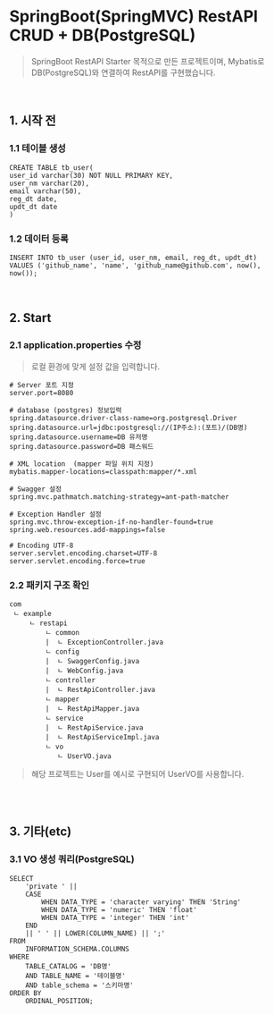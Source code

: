 # SpringBoot(SpringMVC) RestAPI CRUD + DB(PostgreSQL)
> SpringBoot RestAPI Starter 목적으로 만든 프로젝트이며, Mybatis로 DB(PostgreSQL)와 연결하여 RestAPI를 구현했습니다.

<br>

## 1. 시작 전
### 1.1 테이블 생성

```
CREATE TABLE tb_user(
user_id varchar(30) NOT NULL PRIMARY KEY,
user_nm varchar(20),
email varchar(50),
reg_dt date,
updt_dt date
)
```
### 1.2 데이터 등록

```
INSERT INTO tb_user (user_id, user_nm, email, reg_dt, updt_dt) 
VALUES ('github_name', 'name', 'github_name@github.com', now(), now());
```

<br>

## 2. Start
### 2.1 application.properties 수정

> 로컬 환경에 맞게 설정 값을 입력합니다.

```
# Server 포트 지정
server.port=8080

# database (postgres) 정보입력
spring.datasource.driver-class-name=org.postgresql.Driver
spring.datasource.url=jdbc:postgresql://(IP주소):(포트)/(DB명)
spring.datasource.username=DB 유저명
spring.datasource.password=DB 패스워드

# XML location  (mapper 파일 위치 지정)
mybatis.mapper-locations=classpath:mapper/*.xml

# Swagger 설정
spring.mvc.pathmatch.matching-strategy=ant-path-matcher

# Exception Handler 설정
spring.mvc.throw-exception-if-no-handler-found=true
spring.web.resources.add-mappings=false

# Encoding UTF-8
server.servlet.encoding.charset=UTF-8
server.servlet.encoding.force=true
```

### 2.2 패키지 구조 확인
```
com
 ㄴ example
     ㄴ restapi
         ㄴ common
         |  ㄴ ExceptionController.java
         ㄴ config
         |  ㄴ SwaggerConfig.java
         |  ㄴ WebConfig.java
         ㄴ controller
         |  ㄴ RestApiController.java
         ㄴ mapper
         |  ㄴ RestApiMapper.java
         ㄴ service
         |  ㄴ RestApiService.java
         |  ㄴ RestApiServiceImpl.java
         ㄴ vo
            ㄴ UserVO.java
```

> 해당 프로젝트는 User를 예시로 구현되어 UserVO를 사용합니다.

<br>
<br>

## 3. 기타(etc)

### 3.1 VO 생성 쿼리(PostgreSQL)
```
SELECT
	'private ' ||
	CASE
		WHEN DATA_TYPE = 'character varying' THEN 'String'
		WHEN DATA_TYPE = 'numeric' THEN 'float'
		WHEN DATA_TYPE = 'integer' THEN 'int'
	END 
	|| ' ' || LOWER(COLUMN_NAME) || ';'
FROM
	INFORMATION_SCHEMA.COLUMNS
WHERE
	TABLE_CATALOG = 'DB명'
	AND TABLE_NAME = '테이블명'
	AND table_schema = '스키마명'
ORDER BY
	ORDINAL_POSITION;
```
